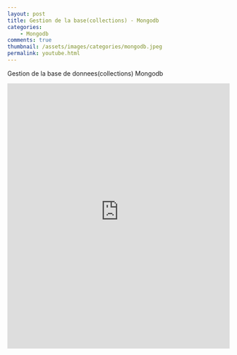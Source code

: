 ```yaml
---
layout: post
title: Gestion de la base(collections) - Mongodb
categories:
    - Mongodb
comments: true
thumbnail: /assets/images/categories/mongodb.jpeg
permalink: youtube.html
---
```



Gestion de la base de donnees(collections) Mongodb

<iframe style="width: 100%; height: 600px;" src="https://www.youtube-nocookie.com/embed/D47ybA8DJ4Y?controls=0&amp;showinfo=0" frameborder="0" allowfullscreen></iframe>